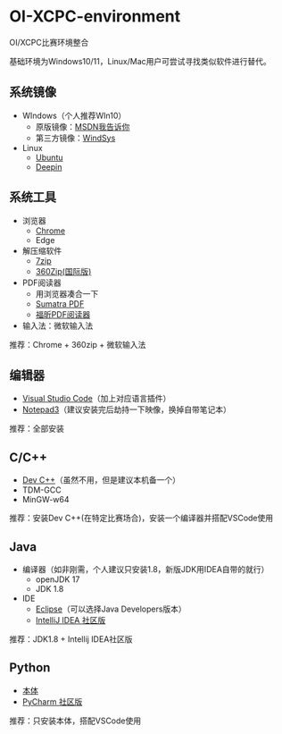 # OI-XCPC-environment

OI/XCPC比赛环境整合

基础环境为Windows10/11，Linux/Mac用户可尝试寻找类似软件进行替代。

## 系统镜像

* WIndows（个人推荐WIn10）
  * 原版镜像：[MSDN我告诉你](https://msdn.itellyou.cn/)
  * 第三方镜像：[WindSys](https://windsys.win/)
* Linux
  * [Ubuntu](https://ubuntu.com/download/desktop)
  * [Deepin](https://www.deepin.org/zh/download/)

## 系统工具

* 浏览器
  * [Chrome](https://www.google.com/intl/zh-CN/chrome/?standalone=1)
  * Edge
* 解压缩软件
  * [7zip](https://sparanoid.com/lab/7z/)
  * [360Zip(国际版)]()
* PDF阅读器
  * 用浏览器凑合一下
  * [Sumatra PDF](https://www.sumatrapdfreader.org/free-pdf-reader)
  * [福昕PDF阅读器](https://www.foxitsoftware.cn/pdf-reader/)
* 输入法：微软输入法

推荐：Chrome + 360zip + 微软输入法

## 编辑器

* [Visual Studio Code](https://code.visualstudio.com/)（加上对应语言插件）
* [Notepad3](https://www.rizonesoft.com/downloads/notepad3/)（建议安装完后劫持一下映像，换掉自带笔记本）

推荐：全部安装

## C/C++

* [Dev C++](https://pc.qq.com/detail/16/detail_163136.html)（虽然不用，但是建议本机备一个）
* TDM-GCC
* MinGW-w64

推荐：安装Dev C++(在特定比赛场合)，安装一个编译器并搭配VSCode使用

## Java

* 编译器（如非刚需，个人建议只安装1.8，新版JDK用IDEA自带的就行）
  * openJDK 17
  * JDK 1.8
* IDE
  * [Eclipse](https://www.eclipse.org/downloads/packages/)（可以选择Java Developers版本）
  * [IntelliJ IDEA 社区版](https://www.jetbrains.com/idea/download/#section=windows)

推荐：JDK1.8 + Intellij IDEA社区版

## Python

* [本体](https://www.python.org/downloads/)
* [PyCharm 社区版](https://www.jetbrains.com/pycharm/download/#section=windows)

推荐：只安装本体，搭配VSCode使用
